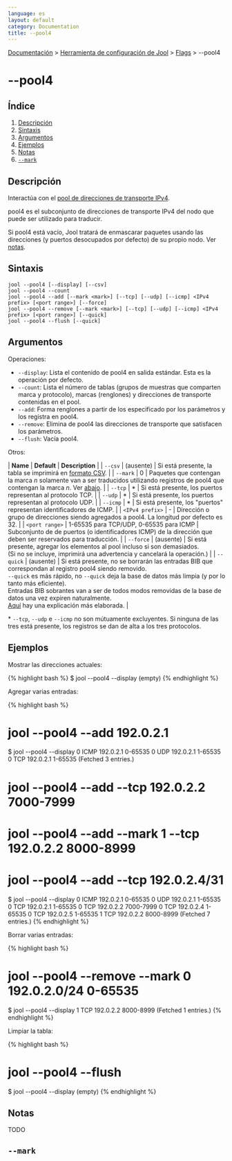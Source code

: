 ```yaml
---
language: es
layout: default
category: Documentation
title: --pool4
---
```


[Documentación](documentation.html) > [Herramienta de configuración de Jool](documentation.html#aplicacion-de-espacio-de-usuario) > [Flags](usr-flags.html) > \--pool4

# \--pool4

## Índice

1. [Descripción](#descripcion)
2. [Sintaxis](#sintaxis)
3. [Argumentos](#argumentos)
4. [Ejemplos](#ejemplos)
5. [Notas](#notas)
6. [`--mark`](#mark)

## Descripción

Interactúa con el [pool de direcciones de transporte IPv4](pool4.html).

pool4 es el subconjunto de direcciones de transporte IPv4 del nodo que puede ser utilizado para traducir. 

Si pool4 está vacío, Jool tratará de enmascarar paquetes usando las direcciones (y puertos desocupados por defecto) de su propio nodo. Ver [notas](#notas).

## Sintaxis

	jool --pool4 [--display] [--csv]
	jool --pool4 --count
	jool --pool4 --add [--mark <mark>] [--tcp] [--udp] [--icmp] <IPv4 prefix> [<port range>] [--force]
	jool --pool4 --remove [--mark <mark>] [--tcp] [--udp] [--icmp] <IPv4 prefix> [<port range>] [--quick]
	jool --pool4 --flush [--quick]

## Argumentos

Operaciones:

* `--display`: Lista el contenido de pool4 en salida estándar. Esta es la operación por defecto.
* `--count`: Lista el número de tablas (grupos de muestras que comparten marca y protocolo), marcas (renglones) y direcciones de transporte contenidas en el pool.
* `--add`: Forma renglones a partir de los especificado por los parámetros y los registra en pool4.
* `--remove`: Elimina de pool4 las direcciones de transporte que satisfacen los parámetros.
* `--flush`: Vacía pool4.

Otros:

| **Name** | **Default** | **Description** |
| `--csv` | (ausente) | Si está presente, la tabla se imprimirá en [formato CSV](https://es.wikipedia.org/wiki/CSV). |
| `--mark` | 0 | Paquetes que contengan la marca _n_ solamente van a ser traducidos utilizando registros de pool4 que contengan la marca _n_. Ver [abajo](#mark). |
| `--tcp` | * | Si está presente, los puertos representan al protocolo TCP. |
| `--udp` | * | Si está presente, los puertos representan al protocolo UDP. |
| `--icmp` | * | Si está presente, los "puertos" representan identificadores de ICMP. |
| `<IPv4 prefix>` | - | Dirección o grupo de direcciones siendo agregados a pool4. La longitud por defecto es 32. |
| `<port range>` | 1-65535 para TCP/UDP, 0-65535 para ICMP | Subconjunto de de puertos (o identificadores ICMP) de la dirección que deben ser reservados para traducción. |
| `--force` | (ausente) | Si está presente, agregar los elementos al pool incluso si son demasiados.<br />(Si no se incluye, imprimirá una advertencia y cancelará la operación.) |
| `--quick` | (ausente) | Si está presente, no se borrarán las entradas BIB que correspondan al registro pool4 siendo removido.<br />`--quick` es más rápido, no `--quick` deja la base de datos más limpia (y por lo tanto más eficiente).<br />Entradas BIB sobrantes van a ser de todos modos removidas de la base de datos una vez expiren naturalmente.<br />[Aquí](usr-flags-quick.html) hay una explicación más elaborada. |

\* `--tcp`, `--udp` e `--icmp` no son mútuamente excluyentes. Si ninguna de las tres está presente, los registros se dan de alta a los tres protocolos.

## Ejemplos

Mostrar las direcciones actuales:

{% highlight bash %}
$ jool --pool4 --display 
  (empty)
{% endhighlight %}

Agregar varias entradas:

{% highlight bash %}
# jool --pool4 --add 192.0.2.1
$ jool --pool4 --display
0	ICMP	192.0.2.1	0-65535
0	UDP	192.0.2.1	1-65535
0	TCP	192.0.2.1	1-65535
  (Fetched 3 entries.)
# jool --pool4 --add          --tcp 192.0.2.2 7000-7999
# jool --pool4 --add --mark 1 --tcp 192.0.2.2 8000-8999
# jool --pool4 --add          --tcp 192.0.2.4/31
$ jool --pool4 --display
0	ICMP	192.0.2.1	0-65535
0	UDP	192.0.2.1	1-65535
0	TCP	192.0.2.1	1-65535
0	TCP	192.0.2.2	7000-7999
0	TCP	192.0.2.4	1-65535
0	TCP	192.0.2.5	1-65535
1	TCP	192.0.2.2	8000-8999
  (Fetched 7 entries.)
{% endhighlight %}

Borrar varias entradas:

{% highlight bash %}
# jool --pool4 --remove --mark 0 192.0.2.0/24 0-65535
$ jool --pool4 --display
1	TCP	192.0.2.2	8000-8999
  (Fetched 1 entries.)
{% endhighlight %}

Limpiar la tabla:

{% highlight bash %}
# jool --pool4 --flush
$ jool --pool4 --display
  (empty)
{% endhighlight %}

## Notas

TODO

## `--mark`
